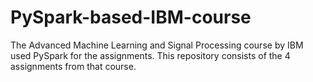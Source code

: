 # PySpark-based-IBM-course
The Advanced Machine Learning and Signal Processing course by IBM used PySpark for the assignments. This repository consists of the 4 assignments from that course.
